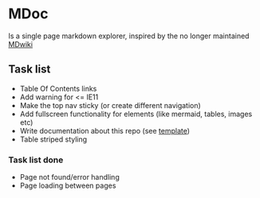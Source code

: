 # MDoc
Is a single page markdown explorer, inspired by the no longer maintained [MDwiki](http://dynalon.github.io/mdwiki/#!index.md)

## Task list
- Table Of Contents links
- Add warning for <= IE11
- Make the top nav sticky (or create different navigation)
- Add fullscreen functionality for elements (like mermaid, tables, images etc)
- Write documentation about this repo (see [template](https://gist.github.com/PurpleBooth/109311bb0361f32d87a2))
- Table striped styling

### Task list done
- Page not found/error handling
- Page loading between pages